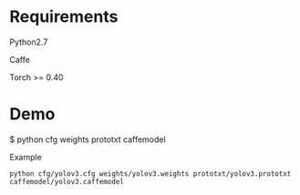 # Requirements
  
  Python2.7

  Caffe

  Torch >= 0.40
  
# Demo
  $ python cfg weights prototxt caffemodel
  
  Example
```
python cfg/yolov3.cfg weights/yolov3.weights prototxt/yolov3.prototxt caffemodel/yolov3.caffemodel
```
